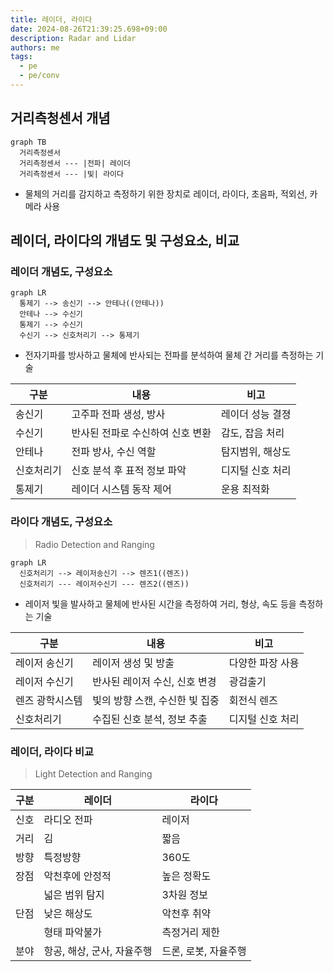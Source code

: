 ```yaml
---
title: 레이더, 라이다
date: 2024-08-26T21:39:25.698+09:00
description: Radar and Lidar
authors: me
tags:
  - pe
  - pe/conv
---
```


## 거리측청센서 개념

```mermaid
graph TB
  거리측정센서
  거리측정센서 --- |전파| 레이더
  거리측정센서 --- |빛| 라이다
```

- 물체의 거리를 감지하고 측정하기 위한 장치로 레이더, 라이다, 초음파, 적외선, 카메라 사용

## 레이더, 라이다의 개념도 및 구성요소, 비교

### 레이더 개념도, 구성요소

```mermaid
graph LR
  통제기 --> 송신기 --> 안테나((안테나))
  안테나 --> 수신기
  통제기 --> 수신기
  수신기 --> 신호처리기 --> 통제기
```

- 전자기파를 방사하고 물체에 반사되는 전파를 분석하여 물체 간 거리를 측정하는 기술

| 구분 | 내용 | 비고 |
| --- | --- | --- |
| 송신기 | 고주파 전파 생성, 방사 | 레이더 성능 결졍 |
| 수신기 | 반사된 전파로 수신하여 신호 변환 | 감도, 잡음 처리 |
| 안테나 | 전파 방사, 수신 역할 | 탐지범위, 해상도 |
| 신호처리기 | 신호 분석 후 표적 정보 파악 | 디지털 신호 처리 |
| 통제기 | 레이더 시스템 동작 제어 | 운용 최적화 |

### 라이다 개념도, 구성요소

> Radio Detection and Ranging

```mermaid
graph LR
  신호처리기 --> 레이저송신기 --> 렌즈1((렌즈))
  신호처리기 --- 레이저수신기 --- 렌즈2((렌즈))
```

- 레이저 빛을 발사하고 물체에 반사된 시간을 측정하여 거리, 형상, 속도 등을 측정하는 기술

| 구분 | 내용 | 비고 |
| --- | --- | --- |
| 레이저 송신기 | 레이저 생성 및 방출 | 다양한 파장 사용 |
| 레이저 수신기 | 반사된 레이저 수신, 신호 변경 | 광검출기 |
| 렌즈 광학시스템 | 빛의 방향 스캔, 수신한 빛 집중 | 회전식 렌즈 |
| 신호처리기 | 수집된 신호 분석, 정보 추출 | 디지털 신호 처리 |

### 레이더, 라이다 비교

> Light Detection and Ranging

| 구분 | 레이더 | 라이다 |
| --- | --- | --- |
| 신호 | 라디오 전파 | 레이저 |
| 거리 | 김 | 짧음 |
| 방향 | 특정방향 | 360도 |
| 장점 | 악천후에 안정적 | 높은 정확도 |
| | 넓은 범위 탐지 | 3차원 정보 |
| 단점 | 낮은 해상도 | 악천후 취약 |
| | 형태 파악불가 | 측정거리 제한 |
| 분야 | 항공, 해상, 군사, 자율주행 | 드론, 로봇, 자율주행 |
